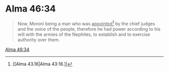 # Alma 46:34

> Now, Moroni being a man who was <u>appointed</u>[^a] by the chief judges and the voice of the people, therefore he had power according to his will with the armies of the Nephites, to establish and to exercise authority over them.

[Alma 46:34](https://www.churchofjesuschrist.org/study/scriptures/bofm/alma/46?lang=eng&id=p34#p34)


[^a]: [[Alma 43.16|Alma 43:16.]]
